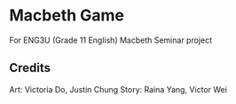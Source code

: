 # Macbeth Game
For ENG3U (Grade 11 English) Macbeth Seminar project
## Credits
Art: Victoria Do, Justin Chung
Story: Raina Yang, Victor Wei
